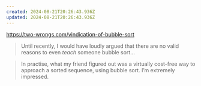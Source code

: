 ```yaml
---
created: 2024-08-21T20:26:43.936Z
updated: 2024-08-21T20:26:43.936Z
---
```

https://two-wrongs.com/vindication-of-bubble-sort

> Until recently, I would have loudly argued that there are no valid reasons to even _teach_ someone bubble sort...

> In practise, what my friend figured out was a virtually cost-free way to approach a sorted sequence, using bubble sort. I’m extremely impressed.
